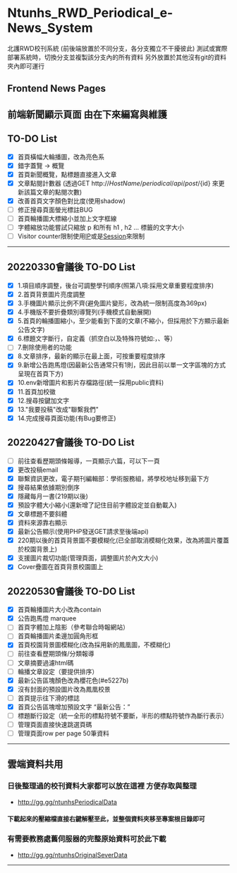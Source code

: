 # Ntunhs_RWD_Periodical_e-News_System
北護RWD校刊系統
(前後端放置於不同分支，各分支獨立不干擾彼此)
測試或實際部署系統時，切換分支並複製該分支內的所有資料
另外放置於其他沒有git的資料夾內即可運行

## Frontend News Pages
前端新聞顯示頁面
由在下來編寫與維護
---

## TO-DO List
- [x] 首頁橫幅大輪播圖，改為亮色系
- [x] 錯字蓋覽 -> 概覽
- [x] 首頁新聞概覽，點標題直接進入文章
- [x] 文章點閱計數器 (透過GET http://${HostName}/periodical/api/post/${id} 來更新該篇文章的點閱次數)
- [x] 改善首頁文字顏色對比度(使用shadow)
- [ ] 修正搜尋頁面螢光標註BUG
- [ ] 首頁輪播圖大標縮小並加上文字框線
- [ ] 字體縮放功能嘗試只縮放 p 和所有 h1 , h2  ... 標籤的文字大小
- [ ] Visitor counter限制使用[IP](https://stackoverflow.com/questions/3003145/how-to-get-the-client-ip-address-in-php)或是[Session](https://stackoverflow.com/questions/43696936/simple-php-page-session-visit-counter-not-working)來限制

---

## 20220330會議後 TO-DO List
- [x] 1.項目順序調整，後台可調整學刊順序(照第八項:採用文章重要程度排序)
- [x] 2.首頁背景圖片亮度調整
- [x] 3.手機圖片顯示比例不齊(避免圖片變形，改為統一限制高度為369px)
- [x] 4.手機版不要折疊類別導覽列(手機模式自動展開)
- [x] 5.首頁的輪播圖縮小，至少能看到下面的文章(不縮小，但採用於下方顯示最新公告文字)
- [x] 6.標題文字斷行，自定義（抓空白以及特殊符號如:，、等）
- [ ] 7.刪除使用者的功能
- [x] 8.文章排序，最新的顯示在最上面，可按重要程度排序
- [x] 9.新增公告跑馬燈(因最新公告通常只有1則，因此目前以單一文字區塊的方式呈現在首頁下方)
- [x] 10.env新增圖片和影片存檔路徑(統一採用public資料)
- [x] 11.首頁加校徽
- [x] 12.搜尋按鍵加文字
- [x] 13."我要投稿"改成"聯繫我們"
- [x] 14.完成搜尋頁面功能(有Bug要修正)

## 20220427會議後 TO-DO List
- [ ] 前往查看歷期頭條報導，一頁顯示六篇，可以下一頁
- [x] 更改投稿email
- [x] 聯繫資訊更改，電子期刊編輯部：學術服務組，將學校地址移到最下方
- [x] 搜尋結果依據期別倒序
- [x] 隱藏每月一書(219期以後)
- [x] 預設字體大小縮小(還新增了記住目前字體設定並自動載入)
- [x] 文章標題不要斜體
- [x] 資料來源靠右顯示
- [x] 最新公告顯示(使用PHP發送GET請求至後端api)
- [x] 220期以後的首頁背景圖不要模糊化(已全部取消模糊化效果，改為將圖片覆蓋於校園背景上)
- [x] 支援圖片裁切功能(管理頁面，調整圖片於內文大小)
- [x] Cover疊圖在首頁背景校園圖上

## 20220530會議後 TO-DO List
- [x] 首頁輪播圖片大小改為contain
- [x] 公告跑馬燈 marquee
- [ ] 首頁字體加上陰影（參考聯合時報網站）
- [ ] 首頁輪播圖片柔邊加圓角形框
- [x] 首頁校園背景圖模糊化(改為採用新的鳳凰圖，不模糊化)
- [ ] 前往查看歷期頭條/分類報導
- [ ] 文章摘要過濾html碼
- [ ] 輪播文章設定（要提供排序）
- [x] 最新公告區塊顏色改為櫻花色(#e5227b) 
- [x] 沒有封面的預設圖片改為鳳凰校景
- [ ] 首頁提示往下滑的標誌
- [x] 首頁公告區塊增加預設文字 “最新公告：”
- [ ] 標題斷行設定（統一全形的標點符號不要斷，半形的標點符號作為斷行表示）
- [ ] 管理頁面直接快速跳選頁碼
- [ ] 管理頁面row per page 50筆資料

---
## 雲端資料共用

### 日後整理過的校刊資料大家都可以放在這裡 方便存取與整理

+ http://gg.gg/ntunhsPeriodicalData

#### 下載起來的壓縮檔直接右鍵解壓至此，並整個資料夾移至專案根目錄即可

### 有需要教務處舊伺服器的完整原始資料可於此下載

+ http://gg.gg/ntunhsOriginalSeverData

---